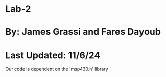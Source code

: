 # Lab-2
# By: James Grassi and Fares Dayoub
# Last Updated: 11/6/24
Our code is dependent on the 'msp430.h' library
